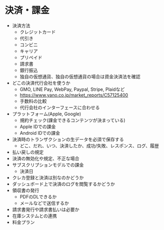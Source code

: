 # 決済・課金

* 決済方法
	* クレジットカード
	* 代引き
	* コンビニ
	* キャリア
	* プリペイド
	* 請求書
	* 銀行振込
	* 独自の仮想通貨、独自の仮想通貨の場合は資金決済法を確認
* どこの決済代行会社を使うか
	* GMO, LINE Pay, WebPay, Paypal, Stripe, Plaidなど
	* https://www.yano.co.jp/market_reports/C57125400
	* 手数料の比較
	* 代行会社のインターフェースに合わせる
* プラットフォーム(Apple, Google)	
	* 規約チェック(課金できるコンテンツが決まっている)
	* Apple IDでの課金
	* Android IDでの課金
* 決済時のトランザクションの生データを必須で保存する
	* どこ、だれ、いつ、決済したか、成功/失敗、レスポンス、ログ、履歴
* 払い戻しの規定
* 決済の無効化や規定、不正な場合
* サブスクリプションモデルでの課金
	* 決済日
* クレカ登録と決済は別なのかどうか
* ダッシュボード上で決済のログを閲覧するかどうか
* 領収書の発行
	* PDFのDLできるか
	* メールなどで送信するか
* 請求書発行や請求書払いは必要か
* 在庫システムとの連携
* 料金プラン
